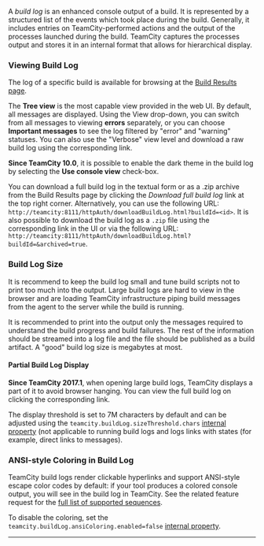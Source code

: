 [//]: # (title: Build Log)
[//]: # (auxiliary-id: Build Log)

A _build log_ is an enhanced console output of a build. It is represented by a structured list of the events which took place during the build. Generally, it includes entries on TeamCity\-performed actions and the output of the processes launched during the build. TeamCity captures the processes output and stores it in an internal format that allows for hierarchical display.

<tag-list of="chapter" mode="tree" depth="4"/>

### Viewing Build Log

The log of a specific build is available for browsing at the [Build Results page](working-with-build-results.md#Build+Log). 

The __Tree view__ is the most capable view provided in the web UI. By default, all messages are displayed. Using the View drop\-down, you can switch from all messages to viewing __errors__ separately, or you can choose __Important messages__ to see the log filtered by "error" and "warning" statuses. You can also use the "Verbose" view level and download a raw build log using the corresponding link.

__Since TeamCity 10.0__, it is possible to enable the dark theme in the build log by selecting the  __Use console view__ check\-box.

You can download a full build log in the textual form or as a .zip archive  from the Build Results page by clicking the _Download full build log_ link at the top right corner. Alternatively, you can use the following URL: `http://teamcity:8111/httpAuth/downloadBuildLog.html?buildId=<id>`. It is also possible to download the build log as a `.zip` file using the corresponding link in the UI or via the following URL: `http://teamcity:8111/httpAuth/downloadBuildLog.html?buildId=&archived=true`. 

### Build Log Size

It is recommend to keep the build log small and tune build scripts not to print too much into the output. Large build logs are hard to view in the browser and are loading TeamCity infrastructure piping build messages from the agent to the server while the build is running.

It is recommended to print into the output only the messages required to understand the build progress and build failures. The rest of the information should be streamed into a log file and the file should be published as a build artifact. A "good" build log size is megabytes at most.

#### Partial Build Log Display

__Since TeamCity 2017.1__, when opening large build logs, TeamCity displays a part of it to avoid browser hanging. You can view the full build log on clicking the corresponding link.

The display threshold is set to 7M characters by default and can be adjusted using the `teamcity.buildLog.sizeThreshold.chars` [internal property](configuring-teamcity-server-startup-properties.md) (not applicable to running build logs and logs links with states (for example, direct links to messages).

### ANSI-style Coloring in Build Log

TeamCity build logs render clickable hyperlinks and support ANSI-style escape color codes by default: if your tool produces a colored console output, you will see in the build log in TeamCity. See the related feature request for the [full list of supported sequences](https://youtrack.jetbrains.com/issue/TW-23760#comment=27-1021150).

To disable the coloring, set the `teamcity.buildLog.ansiColoring.enabled=false` [internal property](configuring-teamcity-server-startup-properties.md#TeamCity+internal+properties).

__ __